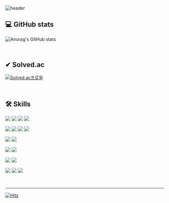 <br>

![header](https://capsule-render.vercel.app/api?type=waving&color=timeGradient&text=Welcome%20to%20newnyee's%20GitHub%20👋&fontSize=35&fontAlignY=40&height=250&animation=fadeIn)

## 💻 GitHub stats
![Anurag's GitHub stats](https://github-readme-stats.vercel.app/api?username=newnyee&show_icons=true&theme=vue-dark)

<br>

## ✔ Solved.ac
[![Solved.ac프로필](http://mazassumnida.wtf/api/v2/generate_badge?boj=newny6400)](https://solved.ac/newny6400)

<br>

## 🛠 Skills
<img src="https://img.shields.io/badge/Java-ED8B00?style=for-the-badge&logo=openjdk&logoColor=white"/></a>
<img src="https://img.shields.io/badge/Spring Boot-6DB33F?style=for-the-badge&logo=spring&logoColor=white"/></a>
<img src="https://img.shields.io/badge/Spring MVC-6DB33F?style=for-the-badge&logo=spring&logoColor=white"/></a>
<img src="https://img.shields.io/badge/Spring Security-6DB33F?style=for-the-badge&logo=spring-security&logoColor=white"/></a>

<img src="https://img.shields.io/badge/MySQL-4479A1?style=for-the-badge&logo=MySQL&logoColor=white"/></a>
<img src="https://img.shields.io/badge/mariadb-003545?style=for-the-badge&logo=mariadb&logoColor=white"/></a>
<img src="https://img.shields.io/badge/Spring Data JPA-gray?style=for-the-badge&logoColor=white"/></a>
<img src="https://img.shields.io/badge/QueryDSL-0078D4?style=for-the-badge&logo=Spring Data JPA&logoColor=white"/></a>

<img src="https://img.shields.io/badge/Gradle-02303A?style=for-the-badge&logo=Gradle&logoColor=white"/></a>
<img src="https://img.shields.io/badge/Junit-25A162?style=for-the-badge&logo=JUnit5&logoColor=white"/></a>

<img src="https://img.shields.io/badge/jwt-000000?style=for-the-badge&logo=jsonwebtokens&logoColor=white"/></a>
<img src="https://img.shields.io/badge/swagger-85EA2D?style=for-the-badge&logo=swagger&logoColor=white"/></a>

<img src="https://img.shields.io/badge/GitHub-100000?style=for-the-badge&logo=github&logoColor=white"/></a>
<img src="https://img.shields.io/badge/Jira-0052CC?style=for-the-badge&logo=Jira%20software&logoColor=white"/></a>

<img src="https://img.shields.io/badge/docker-2496ED?style=for-the-badge&logo=docker&logoColor=white"/></a>
<img src="https://img.shields.io/badge/github actions-2088FF?style=for-the-badge&logo=githubactions&logoColor=white"/></a>
<img src="https://img.shields.io/badge/aws ec2-FF9900?style=for-the-badge&logo=amazonec2&logoColor=white"/></a>

<br>
<hr>

[![Hits](https://hits.seeyoufarm.com/api/count/incr/badge.svg?url=https%3A%2F%2Fgithub.com%2Fnewnyee&count_bg=%2341B581&title_bg=%23273849&icon=github.svg&icon_color=%23FFFFFF&title=hits&edge_flat=false)](https://hits.seeyoufarm.com)
